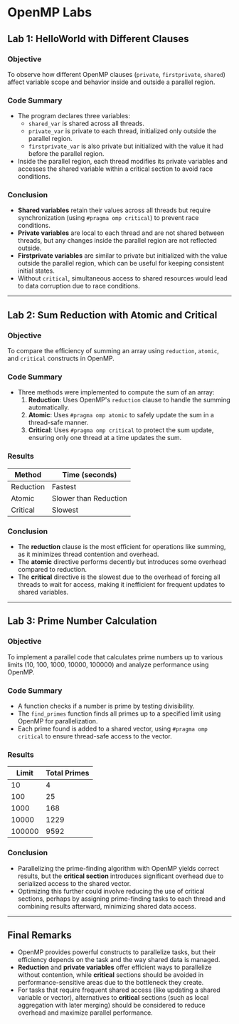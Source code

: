 # OpenMP Labs

## Lab 1: HelloWorld with Different Clauses

### Objective
To observe how different OpenMP clauses (`private`, `firstprivate`, `shared`) affect variable scope and behavior inside and outside a parallel region.

### Code Summary
- The program declares three variables:
  - `shared_var` is shared across all threads.
  - `private_var` is private to each thread, initialized only outside the parallel region.
  - `firstprivate_var` is also private but initialized with the value it had before the parallel region.
- Inside the parallel region, each thread modifies its private variables and accesses the shared variable within a critical section to avoid race conditions.

### Conclusion
- **Shared variables** retain their values across all threads but require synchronization (using `#pragma omp critical`) to prevent race conditions.
- **Private variables** are local to each thread and are not shared between threads, but any changes inside the parallel region are not reflected outside.
- **Firstprivate variables** are similar to private but initialized with the value outside the parallel region, which can be useful for keeping consistent initial states.
- Without `critical`, simultaneous access to shared resources would lead to data corruption due to race conditions.

---

## Lab 2: Sum Reduction with Atomic and Critical

### Objective
To compare the efficiency of summing an array using `reduction`, `atomic`, and `critical` constructs in OpenMP.

### Code Summary
- Three methods were implemented to compute the sum of an array:
  1. **Reduction**: Uses OpenMP's `reduction` clause to handle the summing automatically.
  2. **Atomic**: Uses `#pragma omp atomic` to safely update the sum in a thread-safe manner.
  3. **Critical**: Uses `#pragma omp critical` to protect the sum update, ensuring only one thread at a time updates the sum.

### Results
| Method     | Time (seconds)  |
|------------|----------------|
| Reduction  | Fastest         |
| Atomic     | Slower than Reduction |
| Critical   | Slowest         |

### Conclusion
- The **reduction** clause is the most efficient for operations like summing, as it minimizes thread contention and overhead.
- The **atomic** directive performs decently but introduces some overhead compared to reduction.
- The **critical** directive is the slowest due to the overhead of forcing all threads to wait for access, making it inefficient for frequent updates to shared variables.

---

## Lab 3: Prime Number Calculation

### Objective
To implement a parallel code that calculates prime numbers up to various limits (10, 100, 1000, 10000, 100000) and analyze performance using OpenMP.

### Code Summary
- A function checks if a number is prime by testing divisibility.
- The `find_primes` function finds all primes up to a specified limit using OpenMP for parallelization.
- Each prime found is added to a shared vector, using `#pragma omp critical` to ensure thread-safe access to the vector.

### Results
| Limit      | Total Primes   |
|------------|----------------|
| 10         | 4              |
| 100        | 25             |
| 1000       | 168            |
| 10000      | 1229           |
| 100000     | 9592           |

### Conclusion
- Parallelizing the prime-finding algorithm with OpenMP yields correct results, but the **critical section** introduces significant overhead due to serialized access to the shared vector.
- Optimizing this further could involve reducing the use of critical sections, perhaps by assigning prime-finding tasks to each thread and combining results afterward, minimizing shared data access.

---

## Final Remarks

- OpenMP provides powerful constructs to parallelize tasks, but their efficiency depends on the task and the way shared data is managed.
- **Reduction** and **private variables** offer efficient ways to parallelize without contention, while **critical** sections should be avoided in performance-sensitive areas due to the bottleneck they create.
- For tasks that require frequent shared access (like updating a shared variable or vector), alternatives to **critical** sections (such as local aggregation with later merging) should be considered to reduce overhead and maximize parallel performance.
